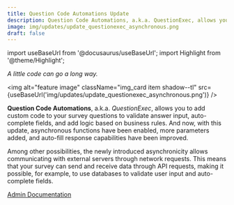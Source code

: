 ```yaml
---
title: Question Code Automations Update
description: Question Code Automations, a.k.a. QuestionExec, allows you to add custom code to your survey questions to validate answer input, auto-complete fields, and add logic based on business rules. And now, with this update, asynchronous functions have been enabled, more parameters added, and auto-fill response capabilities have been improved. Among other possibilities, the newly introduced asynchronicity allows communicating with external servers through network requests. This means that your survey can send and receive data through API requests, making it possible, for example, to use databases to validate user input and auto-fill fields.
image: img/updates/update_questionexec_asynchronous.png
draft: false
---
```


import useBaseUrl from '@docusaurus/useBaseUrl'; 
import Highlight from '@theme/Highlight';

<div className="align-center">
<div className="card">
<div className="card__header">

<span className="hero__subtitle"><em>

A little code can go a long way.

</em></span>

</div>
<div className="card__image">

<img alt="feature image" className="img_card item shadow--tl" src={useBaseUrl('img/updates/update_questionexec_asynchronous.png')} />
<br/>

</div>
<div className="card__body">

**Question Code Automations**, a.k.a. _QuestionExec_, allows you to add custom code to your survey questions to validate answer input, auto-complete fields, and add logic based on business rules. And now, with this update, asynchronous functions have been enabled, more parameters added, and auto-fill response capabilities have been improved. 

Among other possibilities, the newly introduced asynchronicity allows communicating with external servers through network requests. This means that your survey can send and receive data through API requests, making it possible, for example, to use databases to validate user input and auto-complete fields.


</div>
<div className="card__footer text-center align-padding-center">

<a className="button button--info button--block" href="/docs/documentation/automation/surveys/question_exec">Admin Documentation</a>
<br/>


</div>
</div>
</div>
